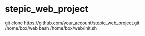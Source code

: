 # stepic_web_project

git clone https://github.com/your_account/stepic_web_project.git /home/box/web
bash /home/box/web/init.sh
